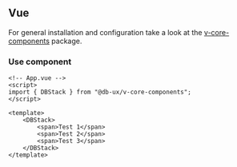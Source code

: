 ## Vue

For general installation and configuration take a look at the [v-core-components](https://www.npmjs.com/package/@db-ux/v-core-components) package.

### Use component

```vue App.vue
<!-- App.vue -->
<script>
import { DBStack } from "@db-ux/v-core-components";
</script>

<template>
	<DBStack>
		<span>Test 1</span>
		<span>Test 2</span>
		<span>Test 3</span>
	</DBStack>
</template>
```
